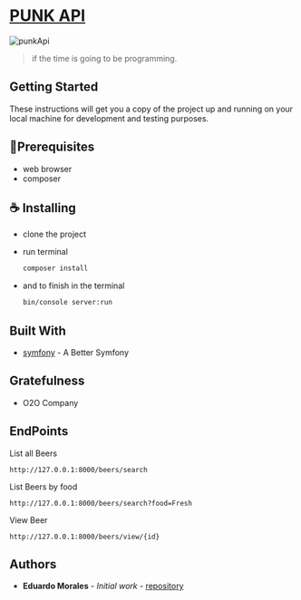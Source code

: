 # [PUNK API](https://punkapi.com/)

<img src="https://i.ibb.co/tQVPY0N/punkApi.png" alt="punkApi" border="0">

> if the time is going to be programming.



## Getting Started

These instructions will get you a copy of the project up and running on your local machine for development and testing purposes. 

## 🚀Prerequisites

* web browser 
* composer

## ☕ Installing

* clone the project

* run terminal 

  ```sh
  composer install
  ```

- and to finish in the terminal

  ```sh
  bin/console server:run
  ```

  

##  Built With

* [symfony](https://symfony.com/4) - A Better Symfony

  

## Gratefulness

- O2O Company

## EndPoints

List all Beers

```
http://127.0.0.1:8000/beers/search
```

List Beers by food

```
http://127.0.0.1:8000/beers/search?food=Fresh
```

View Beer

```
http://127.0.0.1:8000/beers/view/{id}
```



## Authors

* **Eduardo Morales** - *Initial work* - [repository](https://github.com/spiderbbc/PunkApi)


